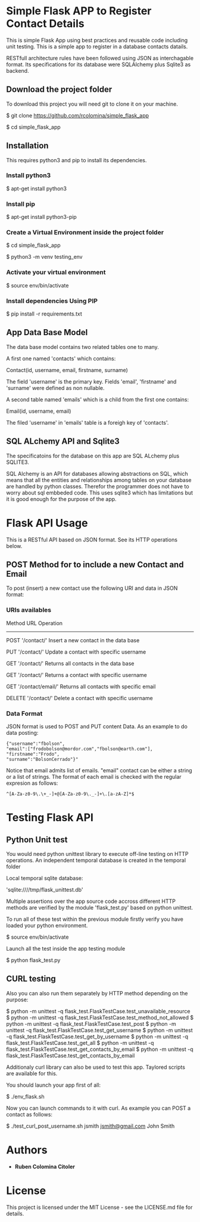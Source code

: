 # Simple Flask APP to Register Contact Details

This is simple Flask App using best practices and reusable code including unit testing. This is a simple app to register in a database contacts datails.

RESTfull architecture rules have been followed using JSON as interchagable format. Its specifications for its database were SQLAlchemy plus Sqlite3 as backend. 

## Download the project folder

To download this project you will need git to clone it on your machine.

$ git clone https://github.com/rcolomina/simple_flask_app

$ cd simple_flask_app

## Installation

This requires python3 and pip to install its dependencies.

### Install python3

$ apt-get install python3

### Install pip

$ apt-get install python3-pip

### Create a Virtual Environment inside the project folder

$ cd simple_flask_app

$ python3 -m venv testing_env

### Activate your virtual environment

$ source env/bin/activate

### Install dependencies Using PIP

$ pip install -r requirements.txt

## App Data Base Model

The data base model contains two related tables one to many.

A first one named 'contacts' which contains:

Contact(id, username, email, firstname, surname)

The field 'username' is the primary key. Fields 'email', 'firstname' and 'surname' were defined as non nullable.

A second table named 'emails' which is a child from the first one contains:

Email(id, username, email)

The filed 'username' in 'emails' table is a foreigh key of 'contacts'.

## SQL ALchemy API and Sqlite3

The specificatoins for the database on this app are SQL ALchemy plus SQLITE3.

SQL Alchemy is an API for databases allowing abstractions on SQL, which means that all the entities and relationships among tables on your database are handled by python classes. Therefor the programmer does not have to worry about sql embbeded code. This uses sqlite3 which has limitations but it is good enough for the purpose of the app.

# Flask API Usage

This is a RESTful API based on JSON format. See its HTTP operations below.

## POST Method for to include a new Contact and Email

To post (insert) a new contact use the following URI and data in JSON format:

### URIs availables

Method  URL                  Operation

------

POST '/contact/'             Insert a new contact in the data base

PUT  '/contact/<username>'   Update a contact with specific username

GET  '/contact/'             Returns all contacts in the data base

GET  '/contact/<username>'   Returns a contact with specific username
 
GET  '/contact/email/<email>' Returns all contacts with specific email

DELETE '/contact/<username>' Delete a contact with specific username

### Data Format

JSON format is used to POST and PUT content Data. As an example to do data posting:

```
{"username":"fbolson",
"email":["frodobolson@mordor.com","fbolson@earth.com"],
"firstname":"Frodo",
"surname":"BolsonCerrado"}"
```

Notice that email admits list of emails. "email" contact can be either a string or a list of strings. The format of each email is checked with the regular expresion as follows:

```
^[A-Za-z0-9\.\+_-]+@[A-Za-z0-9\._-]+\.[a-zA-Z]*$
```

# Testing Flask API

## Python Unit test 

You would need python unittest library to execute off-line testing on HTTP operations. An independent temporal database is created in the temporal folder

Local temporal sqlite database: 

'sqlite:////tmp/flask_unittest.db'

Multiple assertions over the app source code accross different HTTP methods are verified by the module 'flask_test.py' based on python unittest.

To run all of these test within the previous module firstly verify you have loaded your python environment.

$ source env/bin/activate

Launch all the test inside the app testing module

$ python flask_test.py

## CURL testing

Also you can also run them separately by HTTP method depending on the purpose:

$ python -m unittest -q flask_test.FlaskTestCase.test_unavailable_resource
$ python -m unittest -q flask_test.FlaskTestCase.test_method_not_allowed
$ python -m unittest -q flask_test.FlaskTestCase.test_post
$ python -m unittest -q flask_test.FlaskTestCase.test_get_username
$ python -m unittest -q flask_test.FlaskTestCase.test_get_by_username
$ python -m unittest -q flask_test.FlaskTestCase.test_get_all
$ python -m unittest -q flask_test.FlaskTestCase.test_get_contacts_by_email
$ python -m unittest -q flask_test.FlaskTestCase.test_get_contacts_by_email

Additionaly curl library can also be used to test this app. Taylored scripts are available for this.

You should launch your app first of all:

$ ./env_flask.sh

Now you can launch commands to it with curl. As example you can POST a contact as follows:

$ ./test_curl_post_username.sh jsmith jsmith@gmail.com John Smith




# Authors

* **Ruben Colomina Citoler**

# License

This project is licensed under the MIT License - see the LICENSE.md file for details.

